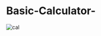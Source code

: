 # Basic-Calculator-



![cal](https://user-images.githubusercontent.com/90121062/210042543-a9dccd66-1fae-4a84-bc3d-e864f7aea509.png)
